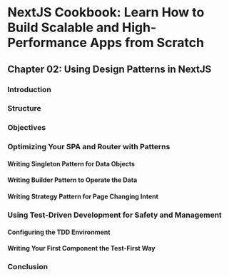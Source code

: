 # NextJS Cookbook: Learn How to Build Scalable and High-Performance Apps from Scratch

## Chapter 02: Using Design Patterns in NextJS

### Introduction

### Structure

### Objectives

### Optimizing Your SPA and Router with Patterns

#### Writing Singleton Pattern for Data Objects

#### Writing Builder Pattern to Operate the Data

#### Writing Strategy Pattern for Page Changing Intent

### Using Test-Driven Development for Safety and Management

#### Configuring the TDD Environment

#### Writing Your First Component the Test-First Way

### Conclusion
